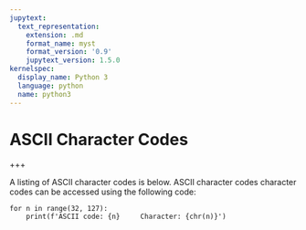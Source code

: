 ```yaml
---
jupytext:
  text_representation:
    extension: .md
    format_name: myst
    format_version: '0.9'
    jupytext_version: 1.5.0
kernelspec:
  display_name: Python 3
  language: python
  name: python3
---
```


# ASCII Character Codes

+++

A listing of ASCII character codes is below. ASCII character codes  character codes can be accessed using the following code:

```{code-cell} ipython3
for n in range(32, 127):
    print(f'ASCII code: {n}     Character: {chr(n)}')
```

```{code-cell} ipython3

```
